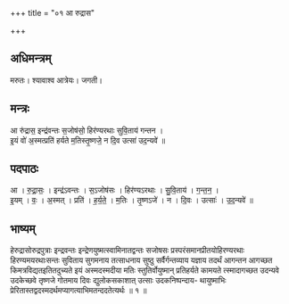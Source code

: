 +++
title = "०१ आ रुद्रास"

+++
## अधिमन्त्रम्
मरुतः। श्यावाश्व आत्रेयः। जगती।

## मन्त्रः
आ रु॑द्रास॒ इन्द्र॑वन्तः स॒जोष॑सो॒ हिर॑ण्यरथाः सुवि॒ताय॑ गन्तन ।  
इ॒यं वो॑ अ॒स्मत्प्रति॑ हर्यते म॒तिस्तृ॒ष्णजे॒ न दि॒व उत्सा॑ उद॒न्यवे॑ ॥

## पदपाठः
आ । रु॒द्रा॒सः॒ । इन्द्र॑ऽवन्तः । स॒ऽजोष॑सः । हिर॑ण्यऽरथाः । सु॒वि॒ताय॑ । ग॒न्त॒न॒ ।  
इ॒यम् । वः॒ । अ॒स्मत् । प्रति॑ । ह॒र्य॒ते॒ । म॒तिः । तृ॒ष्णऽजे॑ । न । दि॒वः । उत्साः॑ । उ॒द॒न्यवे॑ ॥

## भाष्यम्
हेरुद्रासोरुद्रपुत्राः इन्द्रवन्तः इन्द्रेणयुष्मत्स्वामिनातद्वन्तः सजोषसः प्रस्परंसमानप्रीतयोहिरण्यरथाः हिरण्यमयरथाःसन्तः सुविताय सुगमनाय तत्साधनाय सुष्ठु सर्वैर्गन्तव्याय यज्ञाय तदर्थं आगन्तन आगच्छत किमत्रविद्यतइतितदुच्यते इयं अस्मदस्मदीया मतिः स्तुतिर्वोयुष्मान् प्रतिहर्यते कामयते त्स्मादागच्छत उदन्यवे उदकेच्छवे तृष्णजे गोतमाय दिवः द्युलोकसकाशात् उत्साः उदकनिष्पन्दाय- थायुष्माभिः प्रेरितास्तद्वदस्मदर्थमप्यागत्याभिमतन्ददतेत्यर्थः ॥ १ ॥